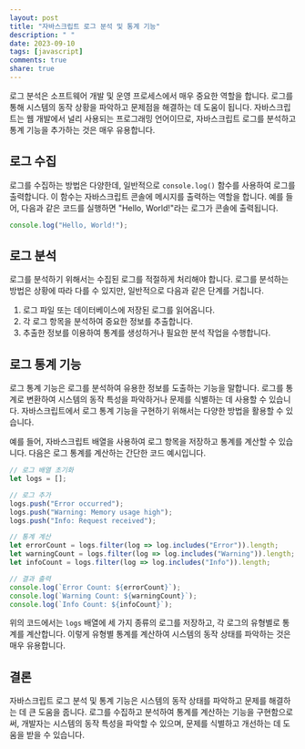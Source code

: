 ```yaml
---
layout: post
title: "자바스크립트 로그 분석 및 통계 기능"
description: " "
date: 2023-09-10
tags: [javascript]
comments: true
share: true
---
```


로그 분석은 소프트웨어 개발 및 운영 프로세스에서 매우 중요한 역할을 합니다. 로그를 통해 시스템의 동작 상황을 파악하고 문제점을 해결하는 데 도움이 됩니다. 자바스크립트는 웹 개발에서 널리 사용되는 프로그래밍 언어이므로, 자바스크립트 로그를 분석하고 통계 기능을 추가하는 것은 매우 유용합니다.

## 로그 수집

로그를 수집하는 방법은 다양한데, 일반적으로 `console.log()` 함수를 사용하여 로그를 출력합니다. 이 함수는 자바스크립트 콘솔에 메시지를 출력하는 역할을 합니다. 예를 들어, 다음과 같은 코드를 실행하면 "Hello, World!"라는 로그가 콘솔에 출력됩니다.

```javascript
console.log("Hello, World!");
```

## 로그 분석

로그를 분석하기 위해서는 수집된 로그를 적절하게 처리해야 합니다. 로그를 분석하는 방법은 상황에 따라 다를 수 있지만, 일반적으로 다음과 같은 단계를 거칩니다.

1. 로그 파일 또는 데이터베이스에 저장된 로그를 읽어옵니다.
2. 각 로그 항목을 분석하여 중요한 정보를 추출합니다.
3. 추출한 정보를 이용하여 통계를 생성하거나 필요한 분석 작업을 수행합니다.

## 로그 통계 기능

로그 통계 기능은 로그를 분석하여 유용한 정보를 도출하는 기능을 말합니다. 로그를 통계로 변환하여 시스템의 동작 특성을 파악하거나 문제를 식별하는 데 사용할 수 있습니다. 자바스크립트에서 로그 통계 기능을 구현하기 위해서는 다양한 방법을 활용할 수 있습니다.

예를 들어, 자바스크립트 배열을 사용하여 로그 항목을 저장하고 통계를 계산할 수 있습니다. 다음은 로그 통계를 계산하는 간단한 코드 예시입니다.

```javascript
// 로그 배열 초기화
let logs = [];

// 로그 추가
logs.push("Error occurred");
logs.push("Warning: Memory usage high");
logs.push("Info: Request received");

// 통계 계산
let errorCount = logs.filter(log => log.includes("Error")).length;
let warningCount = logs.filter(log => log.includes("Warning")).length;
let infoCount = logs.filter(log => log.includes("Info")).length;

// 결과 출력
console.log(`Error Count: ${errorCount}`);
console.log(`Warning Count: ${warningCount}`);
console.log(`Info Count: ${infoCount}`);
```

위의 코드에서는 `logs` 배열에 세 가지 종류의 로그를 저장하고, 각 로그의 유형별로 통계를 계산합니다. 이렇게 유형별 통계를 계산하여 시스템의 동작 상태를 파악하는 것은 매우 유용합니다.

## 결론

자바스크립트 로그 분석 및 통계 기능은 시스템의 동작 상태를 파악하고 문제를 해결하는 데 큰 도움을 줍니다. 로그를 수집하고 분석하여 통계를 계산하는 기능을 구현함으로써, 개발자는 시스템의 동작 특성을 파악할 수 있으며, 문제를 식별하고 개선하는 데 도움을 받을 수 있습니다.